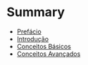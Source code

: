 # Summary

* [Prefácio](README.md)
* [Introdução](chapter1.md)
* [Conceitos Básicos](conceitos-basicos.md)
* [Conceitos Avançados](conceitos-avancados.md)
